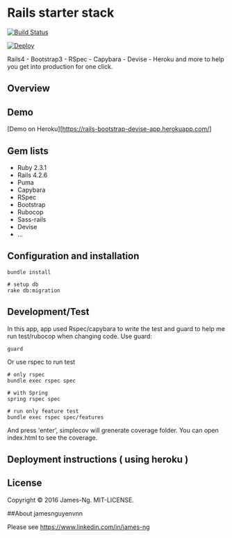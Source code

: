 # Rails starter stack

[![Build Status](https://travis-ci.org/James-Ng/rails-bootstrap-devise-heroku.svg?branch=master)](https://travis-ci.org/James-Ng/rails-bootstrap-devise-heroku)

[![Deploy](https://www.herokucdn.com/deploy/button.svg)](https://heroku.com/deploy)

Rails4 - Bootstrap3 - RSpec - Capybara - Devise - Heroku and more to help you get into production for one click.

## Overview

## Demo
[Demo on Heroku][https://rails-bootstrap-devise-app.herokuapp.com/]


## Gem lists

* Ruby 2.3.1
* Rails 4.2.6
* Puma
* Capybara
* RSpec
* Bootstrap
* Rubocop
* Sass-rails
* Devise
* ...

## Configuration and installation

    bundle install

    # setup db
    rake db:migration

## Development/Test

In this app, app used Rspec/capybara to write the test and guard to help me run test/rubocop when changing code.
Use guard:

    guard

Or use rspec to run test

    # only rspec
    bundle exec rspec spec

    # with Spring
    spring rspec spec

    # run only feature test
    bundle exec rspec spec/features

And press 'enter', simplecov will grenerate coverage folder. You can open index.html to see the coverage.

## Deployment instructions ( using heroku )

## License
Copyright © 2016 James-Ng. MIT-LICENSE.

##About jamesnguyenvnn

Please see https://www.linkedin.com/in/james-ng
